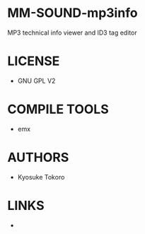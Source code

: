 MM-SOUND-mp3info
================

MP3 technical info viewer and ID3 tag editor


LICENSE
===============
* GNU GPL V2

COMPILE TOOLS
===============
* emx

AUTHORS
===============
* Kyosuke Tokoro

LINKS
===============
* 
